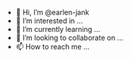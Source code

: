 - 👋 Hi, I’m @earlen-jank
- 👀 I’m interested in ...
- 🌱 I’m currently learning ...
- 💞️ I’m looking to collaborate on ...
- 📫 How to reach me ...

<!---
earlen-jank/earlen-jank is a ✨ special ✨ repository because its `README.md` (this file) appears on your GitHub profile.
You can click the Preview link to take a look at your changes.
--->
